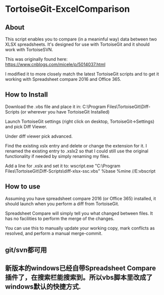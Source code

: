 # TortoiseGit-ExcelComparison #

## About ##
This script enables you to compare (in a meaninful way) data between two XLSX spreadsheets. It's designed for use with TortoiseGit and it should work with TortoiseSVN.

This was originally found here: https://www.cnblogs.com/micele/p/5014037.html

I modified it to more closely match the latest TortoiseGit scripts and to get it working with Spreadsheet compare 2016 and Office 365.

## How to Install ##

Download the .vbs file and place it in: C:\Program Files\TortoiseGit\Diff-Scripts (or wherever you have TortoiseGit Installed)

Launch TortoiseGit settings (right click on desktop, TortoiseGit->Settings) and pick Diff Viewer. 

Under diff viewer pick advanced.


Find the existing xslx entry and delete or change the extension for it. 
I renamed the existing entry to .xslx2 so that I could still use the original functionality if needed by simply renaming my files. 
 
Add a line for .xslx and set it to:
wscript.exe "C:\Program Files\TortoiseGit\Diff-Scripts\diff-xlsx-ssc.vbs" %base %mine //E:vbscript

## How to use ##
Assuming you have spreadsheet compare 2016 (or Office 365) installed, it should launch when you perform a diff from TortoiseGit. 

Spreadsheet Compare will simply tell you what changed between files. It has no facilities to perform the merge of the changes. 

You can use this to manually update your working copy, mark conflicts as resolved, and perform a manual merge-commit.

## git/svn都可用  
## 新版本的windows已经自带Spreadsheet Compare插件了，在搜索栏能搜索到。所以vbs脚本里改成了windows默认的快捷方式.

